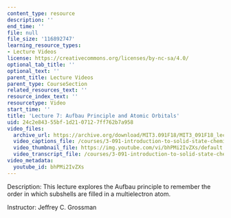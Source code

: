 ```yaml
---
content_type: resource
description: ''
end_time: ''
file: null
file_size: '116892747'
learning_resource_types:
- Lecture Videos
license: https://creativecommons.org/licenses/by-nc-sa/4.0/
optional_tab_title: ''
optional_text: ''
parent_title: Lecture Videos
parent_type: CourseSection
related_resources_text: ''
resource_index_text: ''
resourcetype: Video
start_time: ''
title: 'Lecture 7: Aufbau Principle and Atomic Orbitals'
uid: 24c2e843-55bf-1d21-0712-7ff762b7a958
video_files:
  archive_url: https://archive.org/download/MIT3.091F18/MIT3_091F18_lec07_300k.mp4
  video_captions_file: /courses/3-091-introduction-to-solid-state-chemistry-fall-2018/bhPMi2IvZXs_captions.webvtt
  video_thumbnail_file: https://img.youtube.com/vi/bhPMi2IvZXs/default.jpg
  video_transcript_file: /courses/3-091-introduction-to-solid-state-chemistry-fall-2018/bhPMi2IvZXs_transcript.pdf
video_metadata:
  youtube_id: bhPMi2IvZXs
---
```


Description: This lecture explores the Aufbau principle to remember the order in which subshells are filled in a multielectron atom.

Instructor: Jeffrey C. Grossman

